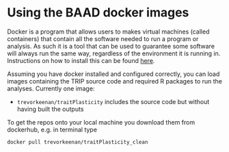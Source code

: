 # Using the BAAD docker images

Docker is a program that allows users to makes virtual machines (called containers) that contain all the software needed to run a program or analysis. As such it is a tool that can be used to guarantee some software will always run the same way, regardless of the environment it is running in. Instructions on how to install this can be found [here](https://docs.docker.com).

Assuming you have docker installed and configured correctly, you can load images containing the TRIP source code and required R packages to run the analyses. Currently one image:

- `trevorkeenan/traitPlasticity` includes the source code but without having built the outputs

To get the repos onto your local machine you download them from dockerhub, e.g. in terminal type

    docker pull trevorkeenan/traitPlasticity_clean
